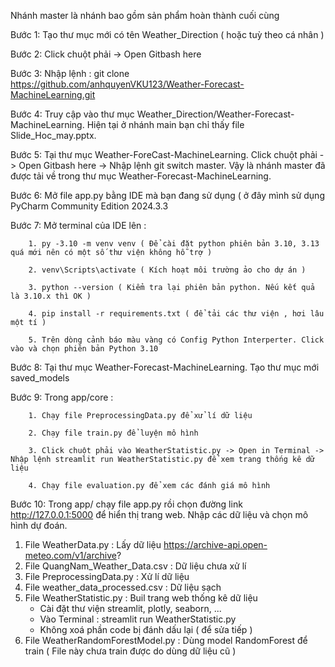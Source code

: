 Nhánh master là nhánh bao gồm sản phẩm hoàn thành cuối cùng

Bước 1: Tạo thư mục mới có tên Weather_Direction ( hoặc tuỳ theo cá nhân )

Bước 2: Click chuột phải -> Open Gitbash here

Bước 3: Nhập lệnh : git clone https://github.com/anhquyenVKU123/Weather-Forecast-MachineLearning.git

Bước 4: Truy cập vào thư mục Weather_Direction/Weather-Forecast-MachineLearning. Hiện tại ở nhánh main bạn chỉ thấy file Slide_Hoc_may.pptx.

Bước 5: Tại thư mục Weather-ForeCast-MachineLearning. Click chuột phải -> Open Gitbash here -> Nhập lệnh git switch master. Vậy là nhánh master đã được tải về trong thư mục Weather-Forecast-MachineLearning.

Bước 6: Mở file app.py bằng IDE mà bạn đang sử dụng ( ở đây mình sử dụng PyCharm Community Edition 2024.3.3

Bước 7: Mở terminal của IDE lên : 

        1. py -3.10 -m venv venv ( Để cài đặt python phiên bản 3.10, 3.13 quá mới nên có một số thư viện không hỗ trợ )
        
        2. venv\Scripts\activate ( Kích hoạt môi trường ảo cho dự án )
        
        3. python --version ( Kiểm tra lại phiên bản python. Nếu kết quả là 3.10.x thì OK )
        
        4. pip install -r requirements.txt ( để tải các thư viện , hơi lâu một tí )
        
        5. Trên dòng cảnh báo màu vàng có Config Python Interperter. Click vào và chọn phiên bản Python 3.10
        
Bước 8: Tại thư mục Weather-Forecast-MachineLearning. Tạo thư mục mới saved_models

Bước 9: Trong app/core :

        1. Chạy file PreprocessingData.py để xử lí dữ liệu
        
        2. Chạy file train.py để luyện mô hình
        
        3. Click chuột phải vào WeatherStatistic.py -> Open in Terminal -> Nhập lệnh streamlit run WeatherStatistic.py để xem trang thống kê dữ liệu
        
        4. Chạy file evaluation.py để xem các đánh giá mô hình
        
Bước 10: Trong app/ chạy file app.py rồi chọn đường link http://127.0.0.1:5000 để hiển thị trang web. Nhập các dữ liệu và chọn mô hình dự đoán.


1. File WeatherData.py : Lấy dữ liệu https://archive-api.open-meteo.com/v1/archive?
2. File QuangNam_Weather_Data.csv : Dữ liệu chưa xử lí
3. File PreprocessingData.py : Xử lí dữ liệu
4. File weather_data_processed.csv : Dữ liệu sạch
5. File WeatherStatistic.py : Buil trang web thống kê dữ liệu
    - Cài đặt thư viện streamlit, plotly, seaborn, ...
    - Vào Terminal : streamlit run WeatherStatistic.py
    - Không xoá phần code bị đánh dấu lại ( để sửa tiếp )
6. File WeatherRandomForestModel.py : Dùng model RandomForest để train ( File này chưa train được do dùng dữ liệu cũ )
